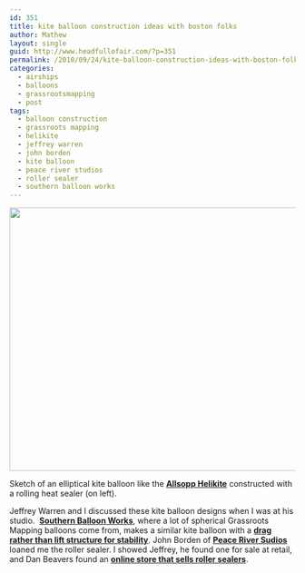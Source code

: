 ```yaml
---
id: 351
title: kite balloon construction ideas with boston folks
author: Mathew
layout: single
guid: http://www.headfullofair.com/?p=351
permalink: /2010/09/24/kite-balloon-construction-ideas-with-boston-folks/
categories:
  - airships
  - balloons
  - grassrootsmapping
  - post
tags:
  - balloon construction
  - grassroots mapping
  - helikite
  - jeffrey warren
  - john borden
  - kite balloon
  - peace river studios
  - roller sealer
  - southern balloon works
---
```

[<img class="alignnone size-full wp-image-352" title="elliptical kite balloon sketch and tools" src="http://www.headfullofair.com/wp-content/uploads/2010/09/P1030281_cfix-e1285382833952.jpg" alt="" width="600" height="464" />][1]

Sketch of an elliptical kite balloon like the [**Allsopp Helikite**][2] constructed with a rolling heat sealer (on left).

Jeffrey Warren and I discussed these kite balloon designs when I was at his studio.  [**Southern Balloon Works**][3], where a lot of spherical Grassroots Mapping balloons come from, makes a similar kite balloon with a [**drag rather than lift structure for stability**][4]. John Borden of [**Peace River Sudios**][5] loaned me the roller sealer. I showed Jeffrey, he found one for sale at retail, and Dan Beavers found an [**online store that sells roller sealers**][6].

 [1]: http://www.headfullofair.com/wp-content/uploads/2010/09/P1030281_cfix-e1285382833952.jpg
 [2]: http://www.allsopp.co.uk/
 [3]: http://www.southernballoonworks.com/
 [4]: http://www.aerialproducts.com/aerial-photography-systems/aerial-photography-equipment.html
 [5]: http://www.peaceriverstudios.com/
 [6]: http://mpaksys.homestead.com/BgPr12.html